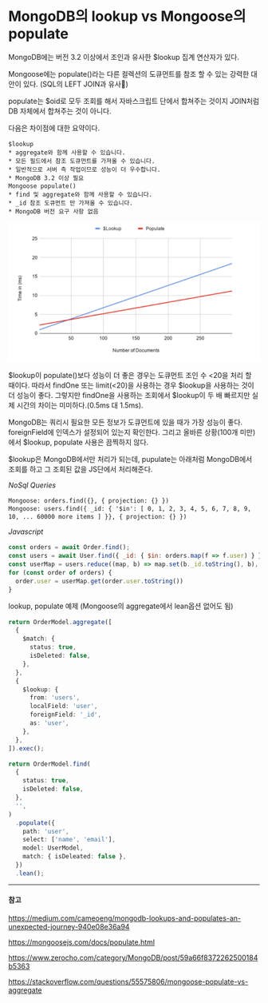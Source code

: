 # MongoDB의 lookup vs Mongoose의 populate

MongoDB에는 버전 3.2 이상에서 조인과 유사한 $lookup 집계 연산자가 있다.

Mongoose에는 populate()라는 다른 컬렉션의 도큐먼트를 참조 할 수 있는 강력한 대안이 있다. (SQL의 LEFT JOIN과 유사)

populate는 $oid로 모두 조회를 해서 자바스크립트 단에서 합쳐주는 것이지 JOIN처럼 DB 자체에서 합쳐주는 것이 아니다.

다음은 차이점에 대한 요약이다.

```
$lookup
* aggregate와 함께 사용할 수 있습니다.
* 모든 필드에서 참조 도큐먼트를 가져올 수 있습니다.
* 일반적으로 서버 측 작업이므로 성능이 더 우수합니다.
* MongoDB 3.2 이상 필요
Mongoose populate()
* find 및 aggregate와 함께 사용할 수 있습니다.
* _id 참조 도큐먼트 만 가져올 수 있습니다. 
* MongoDB 버전 요구 사항 없음
```

![lookup-populate](./image/lookup-populate.png)

$lookup이 populate()보다 성능이 더 좋은 경우는 도큐먼트 조인 수 <20을 처리 할 때이다. 따라서 findOne 또는 limit(<20)을 사용하는 경우 $lookup을 사용하는 것이 더 성능이 좋다. 그렇지만 findOne을 사용하는 조회에서 $lookup이 두 배 빠르지만 실제 시간의 차이는 미미하다.(0.5ms 대 1.5ms).

MongoDB는 쿼리시 필요한 모든 정보가 도큐먼트에 있을 때가 가장 성능이 좋다. foreignField에 인덱스가 설정되어 있는지 확인한다. 그리고 올바른 상황(100개 미만)에서 $lookup, populate 사용은 끔찍하지 않다.

$lookup은 MongoDB에서만 처리가 되는데, pupulate는 아래처럼 MongoDB에서 조회를 하고 그 조회된 값을 JS단에서 처리해준다.

*NoSql Queries*
```
Mongoose: orders.find({}, { projection: {} })
Mongoose: users.find({ _id: { '$in': [ 0, 1, 2, 3, 4, 5, 6, 7, 8, 9, 10, ... 60000 more items ] }}, { projection: {} })
```
*Javascript*
```javascript
const orders = await Order.find();
const users = await User.find({ _id: { $in: orders.map(f => f.user) } })
const userMap = users.reduce((map, b) => map.set(b._id.toString(), b), new Map())
for (const order of orders) {
  order.user = userMap.get(order.user.toString())
}
```

lookup, populate 예제 (Mongoose의 aggregate에서 lean옵션 없어도 됨)

```typescript
return OrderModel.aggregate([
  {
    $match: {
      status: true,
      isDeleted: false,
    },
  },
  {
    $lookup: {
      from: 'users',
      localField: 'user',
      foreignField: '_id',
      as: 'user',
    },
  },
]).exec();
```

```typescript
return OrderModel.find(
  {
    status: true,
    isDeleted: false,
  },
  '',
)
  .populate({
    path: 'user',
    select: ['name', 'email'],
    model: UserModel,
    match: { isDeleated: false },
  })
  .lean();
```

---
#### 참고

https://medium.com/cameoeng/mongodb-lookups-and-populates-an-unexpected-journey-940e08e36a94

https://mongoosejs.com/docs/populate.html

https://www.zerocho.com/category/MongoDB/post/59a66f8372262500184b5363

https://stackoverflow.com/questions/55575806/mongoose-populate-vs-aggregate
